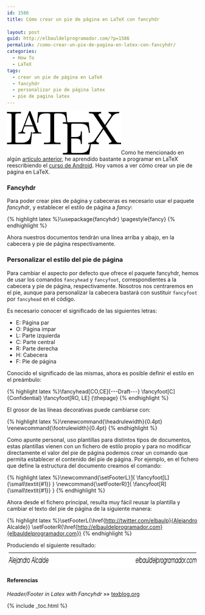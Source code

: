 ```yaml
---
id: 1586
title: Cómo crear un pie de página en LaTeX con fancyhdr

layout: post
guid: http://elbauldelprogramador.com/?p=1586
permalink: /como-crear-un-pie-de-pagina-en-latex-con-fancyhdr/
categories:
  - How To
  - LaTeX
tags:
  - crear un pie de página en LaTeX
  - fancyhdr
  - personalizar pie de página latex
  - pie de pagina latex
---
```

<img src="/images/2013/05/latex_logo.png" alt="latex_logo" width="300" height="114" class="thumbnail alignleft size-full wp-image-1594" />Como he mencionado en algún [artículo anterior][1], he aprendido bastante a programar en LaTeX reescribiendo el [curso de Android][2]. Hoy vamos a ver cómo crear un pie de página en LaTeX.  
  
<!--more-->

### Fancyhdr

Para poder crear pies de página y cabeceras es necesario usar el paquete *fancyhdr*, y establecer el estilo de página a *fancy*:

{% highlight latex %}\usepackage{fancyhdr}
\pagestyle{fancy}
{% endhighlight %}

Ahora nuestros documentos tendrán una línea arriba y abajo, en la cabecera y pie de página respectivamente.

### Personalizar el estilo del pie de página

Para cambiar el aspecto por defecto que ofrece el paquete fancyhdr, hemos de usar los comandos `fancyhead` y `fancyfoot`, correspondientes a la cabecera y pie de página, respectivamente. Nosotros nos centraremos en el pie, aunque para personalizar la cabecera bastará con sustituir `fancyfoot` por `fancyhead` en el código.

Es necesario conocer el significado de las siguientes letras:

  * E: Página par
  * O: Página impar
  * L: Parte izquierda
  * C: Parte central
  * R: Parte derecha
  * H: Cabecera
  * F: Pie de página

Conocido el significado de las mismas, ahora es posible definir el estilo en el preámbulo:

{% highlight latex %}\fancyhead[CO,CE]{---Draft---}
\fancyfoot[C]{Confidential}
\fancyfoot[RO, LE] {\thepage}
{% endhighlight %}

El grosor de las líneas decorativas puede cambiarse con:

{% highlight latex %}\renewcommand{\headrulewidth}{0.4pt}
\renewcommand{\footrulewidth}{0.4pt}
{% endhighlight %}

Como apunte personal, uso plantillas para distintos tipos de documentos, estas plantillas vienen con un fichero de estilo propio y para no modificar directamente el valor del pie de página podemos crear un comando que permita establecer el contenido del pie de página. Por ejemplo, en el fichero que define la estructura del documento creamos el comando:

{% highlight latex %}\newcommand{\setFooterL}[1]{
    \fancyfoot[L]{\small\textit{#1}}
}
\newcommand{\setFooterR}[1]{
    \fancyfoot[R]{\small\textit{#1}}
}
{% endhighlight %}

Ahora desde el fichero principal, resulta muy fácil reusar la plantilla y cambiar el texto del pie de página de la siguiente manera:

{% highlight latex %}\setFooterL{\href{http://twitter.com/elbaulp}{Alejandro Alcalde}}
\setFooterR{\href{http://elbauldelprogramador.com}{elbauldelprogramador.com}}
{% endhighlight %}

Produciendo el siguiente resultado:  
<img src="/images/2013/05/footerFancyHdrLatex.png" alt="Cómo crear un pie de página en LaTeX con fancyhdr" title="Cómo crear un pie de página en LaTeX con fancyhdr" width="887" height="53" class="thumbnail aligncenter size-full wp-image-1595" />

#### Referencias

*Header/Footer in Latex with Fancyhdr* »» <a href="http://texblog.org/2007/11/07/headerfooter-in-latex-with-fancyhdr/" target="_blank">texblog.org</a> 



 [1]: /programacion/resaltar-sintaxis-del-codigo-fuente-en-latex-con-minted/ "Resaltar sintaxis del código fuente en LaTeX con minted"
 [2]: /opensource/disponible-la-primera-parte-del-curso/ "Disponible la primera parte del curso Android en PDF"

{% include _toc.html %}
